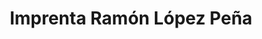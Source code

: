 ---
title: "Imprenta Ramón López Peña"
url: /encinarejo-de-cordoba/imprenta-ramon-lopez-pena/
shop: copyshop
---